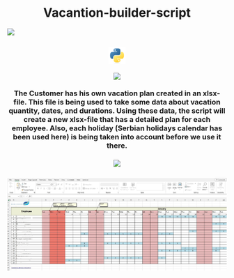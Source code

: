 <h1 align="center">Vacantion-builder-script</h1> 
<img src="https://github.com/blackcater/blackcater/raw/main/images/Hi.gif" height="32"/></h1>
<h3 align="center">
<a href="https://www.python.org" target="_blank" rel="noreferrer"> <img src="https://raw.githubusercontent.com/devicons/devicon/master/icons/python/python-original.svg" alt="python" width="40" height="40"/> </a>

<p><img src="https://img.shields.io/badge/📝Task:-purple"/></p>

The Customer has his own vacation plan created in an xlsx-file. 
This file is being used to take some data about vacation quantity, dates, and durations.
Using these data, the script will create a new xlsx-file that has a detailed plan for each employee.
Also, each holiday (Serbian holidays calendar has been used here) is being taken into account before we use it there. 
  
<h3 align="center"> <img src="https://img.shields.io/static/v1?label=!&message=You can see a result:&color=9cf"/>
<h3 align="center"><img src="https://github.com/Viton4ik/Vacantion-builder-script/blob/master/example.jpg"/> 
<a href="https://www.djangoproject.com/" target="_blank" rel="noreferrer"></h3> 
